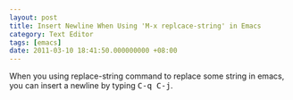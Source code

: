 ```yaml
---
layout: post
title: Insert Newline When Using 'M-x replcace-string' in Emacs
category: Text Editor
tags: [emacs]
date: 2011-03-10 18:41:50.000000000 +08:00
---
```

When you using replace-string command to replace some string in emacs, you can
insert a newline by typing <kbd>C-q C-j</kbd>.
